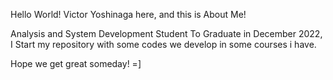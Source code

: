 Hello World! 
Victor Yoshinaga here, and this is About Me! 

Analysis and System Development Student
To Graduate in December 2022, I Start my repository with some codes we develop in some courses i have.

Hope we get great someday! =]
